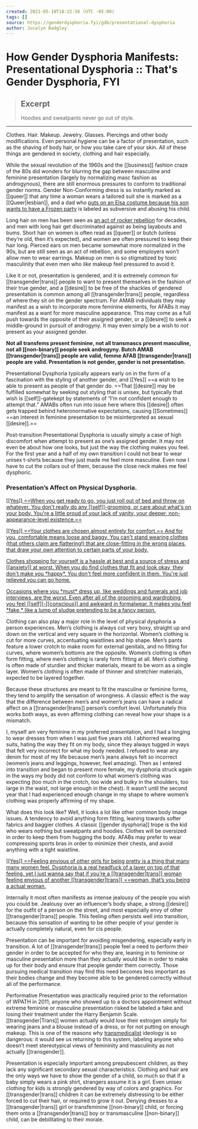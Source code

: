 ```yaml
---
created: 2021-05-10T18:22:56 (UTC -05:00)
tags: []
source: https://genderdysphoria.fyi/gdb/presentational-dysphoria
author: Jocelyn Badgley
---
```


# How Gender Dysphoria Manifests: Presentational Dysphoria :: That's Gender Dysphoria, FYI

> ## Excerpt
> Hoodies and sweatpants never go out of style.

---
Clothes. Hair. Makeup. Jewelry. Glasses. Piercings and other body modifications. Even personal hygiene can be a factor of presentation, such as the shaving of body hair, or how you take care of your skin. All of these things are gendered in society, clothing and hair especially.

While the sexual revolution of the 1960s and the [[business]] fashion craze of the 80s did wonders for blurring the gap between masculine and feminine presentation (largely by normalizing masc fashion as androgynous), there are still enormous pressures to conform to traditional gender norms. Gender Non-Conforming dress is so instantly marked as [[queer]] that any time a woman wears a tailored suit she is marked as a [[Queer|lesbian]], and a dad who [puts on an Elsa costume because his son wants to have a Frozen party](https://twitter.com/cbsnews/status/1088441623846023168?lang=en) is labeled as subversive and abusing his child.

Long hair on men has been seen as [an act of rocker rebellion](https://www.youtube.com/watch?v=PbAoXw_DqvM) for decades, and men with long hair get discriminated against as being layabouts and bums. Short hair on women is often read as [[queer]] or butch (unless they’re old, then it’s expected), and women are often pressured to keep their hair long. Pierced ears on men became somewhat more normalized in the 90s, but are still seen as an act of rebellion, and some employers won’t allow men to wear earrings. Makeup on men is so stigmatized by toxic masculinity that even men who _like_ makeup feel pressured to avoid it.

Like it or not, presentation is gendered, and it is extremely common for [[transgender|trans]] people to want to present themselves in the fashion of their true gender, and a [[desire]] to be free of the shackles of gendered presentation is common among all [[transgender|trans]] people, regardless of where they sit on the gender spectrum. For AMAB individuals they may manifest as a wish to incorporate more feminine elements, for AFABs it may manifest as a want for more masculine appearance. This may come as a full push towards the opposite of their assigned gender, or a [[desire]] to seek a middle-ground in pursuit of androgyny. It may even simply be a wish to _not_ present as your assigned gender.

**Not all transfems present feminine, not all transmascs present masculine, not all [[non-binary]] people seek androgyny. Butch AMAB [[transgender|trans]] people are valid, femme AFAB [[transgender|trans]] people are valid. Presentation is not gender, gender is not presentation.**

Presentational Dysphoria typically appears early on in the form of a fascination with the styling of another gender, and [[Yes]] ==a wish to be able to present as people of that gender do. ==That [[desire]] may be fulfilled somewhat by seeking out styling that is unisex, but typically that wish is [[self]]-gatekept by statements of “I’m not confident enough to attempt that.” AMABs often run into issue here where this [[desire]] often gets trapped behind heteronormative expectations, causing [[Sometimes]] ==an interest in feminine presentation to be misinterpreted as sexual [[desire]].==

Post-transition Presentational Dysphoria is usually simply a case of high discomfort when attempt to present as one’s assigned gender. It may not even be about how one looks, but just the way the clothing makes you feel. For the first year and a half of my own transition I could not bear to wear unisex t-shirts because they just made me feel more masculine. Even now I have to cut the collars out of them, because the close neck makes me feel dysphoric.

### Presentation’s Affect on Physical Dysphoria. 
[[[Yes]] ==When you get ready to go, you just roll out of bed and throw on whatever. You don't really do any [[self]]-grooming, or care about what's on your body. You're a little proud of your lack of vanity, your deeper, non-appearance-level existence.==
](https://twitter.com/NightlingBug/status/1215716435068100611)

[[[Yes]] ==Your clothes are chosen almost entirely for comfort.== And for you, comfortable means loose and baggy. You can't stand wearing clothes (that others claim are flattering!) that are close-fitting in the wrong places, that draw your own attention to certain parts of your body.
](https://twitter.com/NightlingBug/status/1215716435974066176)

[Clothes shopping for yourself is a hassle at best and a source of stress and [[anxiety]] at worst. When you do find clothes that fit and look okay, they don't make you \*happy\*. You don't feel more confident in them. You're just relieved you can go home.
](https://twitter.com/NightlingBug/status/1215716436980703233)

[Occasions where you \*must\* dress up, like weddings and funerals and job interviews, are the worst. Even after all of the grooming and wardrobing, you feel [[self]]-[[conscious]] and awkward in formalwear. It makes you feel \*fake,\* like a lump of sludge pretending to be a fancy person.
](https://twitter.com/NightlingBug/status/1215716438020849664)

Clothing can also play a major role in the level of physical dysphoria a person experiences. Men’s clothing is always cut very boxy, straight up and down on the vertical and very square in the horizontal. Women’s clothing is cut for more curves, accentuating waistlines and hip shape. Men’s pants feature a lower crotch to make room for external genitals, and no fitting for curves, where women’s bottoms are the opposite. Women’s clothing is often form fitting, where men’s clothing is rarely form fitting at all. Men’s clothing is often made of sturdier and thicker materials, meant to be worn as a single layer. Women’s clothing is often made of thinner and stretchier materials, expected to be layered together.

Because these structures are meant to fit the masculine or feminine forms, they tend to amplify the sensation of wrongness. A classic effect is the way that the difference between men’s and women’s jeans can have a radical affect on a [[transgender|trans]] person’s comfort level. Unfortunately this works both ways, as even affirming clothing can reveal how your shape is a mismatch.

I, myself am very feminine in my preferred presentation, and I had a longing to wear dresses from when I was just five years old. I abhorred wearing suits, hating the way they fit on my body, since they always tugged in ways that felt very incorrect for what my body needed. I refused to wear any denim for most of my life because men’s jeans always felt so incorrect (women’s jeans and leggings, however, feel amazing). Then as I entered into transition and began to present more female, my dysphoria struck again in the ways my body did not conform to what women’s clothing was expecting (too much in the crotch, too wide and bulky in the shoulders, too large in the waist, not large enough in the chest). It wasn’t until the second year that I had experienced enough change in my shape to where women’s clothing was properly affirming of my shape.

What does this look like? Well, it looks a lot like other common body image issues. A tendency to avoid anything form fitting, leaning towards softer fabrics and baggier clothes. A classic [[gender dysphoria]] trope is the kid who wears nothing but sweatpants and hoodies. Clothes will be oversized in order to keep them from hugging the body. AFABs may prefer to wear compressing sports bras in order to minimize their chests, and avoid anything with a tight waistline.

[[[Yes]] ==Feeling envious of other girls for being pretty is a thing that many many women feel. Dysphoria is a real headfuck of a layer on top of that feeling, yet I just wanna say that if you’re a [[transgender|trans]] woman feeling envious of another [[transgender|trans]] ==woman, that’s you being a actual woman.
](https://twitter.com/DameKraft/status/1191555135756853249)

Internally it most often manifests as intense jealousy of the people you wish you could be. Jealousy over an influencer’s body shape, a strong [[desire]] for the outfit of a person on the street, and most especially envy of other [[transgender|trans]] people. This feeling often persists well into transition, because this sensation of wanting to be other people of your gender is actually completely natural, even for cis people.

Presentation can be important for avoiding misgendering, especially early in transition. A lot of [[transgender|trans]] people feel a need to perform their gender in order to be accepted for who they are, leaning in to feminine or masculine presentation more than they actually would like in order to make up for their body and ensure that people gender them correctly. Those pursuing medical transition may find this need becomes less important as their bodies change and they become able to be gendered correctly without all of the performance.

Performative Presentation was practically required prior to the reformation of WPATH in 2011; anyone who showed up to a doctors appointment without extreme feminine or masculine presentation risked be labeled a fake and losing their treatment under the Harry Benjamin Scale. [[transgender|Trans]] women actually would lose their estrogen simply for wearing jeans and a blouse instead of a dress, or for not putting on enough makeup. This is one of the reasons why [transmedicalist](https://en.wikipedia.org/wiki/Transmedicalism) ideology is so dangerous: it would see us returning to this system, labeling anyone who doesn’t meet stereotypical views of femininity and masculinity as not actually [[transgender]].

Presentation is especially important among prepubescent children, as they lack any significant secondary sexual characteristics. Clothing and hair are the only ways we have to show the gender of a child, so much so that if a baby simply wears a pink shirt, strangers assume it is a girl. Even unisex clothing for kids is strongly gendered by way of colors and graphics. For [[transgender|trans]] children it can be extremely distressing to be either forced to cut their hair, or required to grow it out. Denying dresses to a [[transgender|trans]] girl or transfeminine [[non-binary]] child, or forcing them onto a [[transgender|trans]] boy or transmasculine [[non-binary]] child, can be debilitating to their morale.
